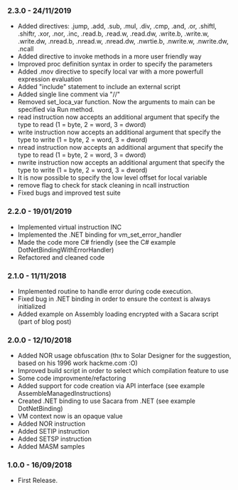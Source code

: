 ### 2.3.0 - 24/11/2019
* Added directives: .jump, .add, .sub, .mul, .div, .cmp, .and, .or, .shiftl, .shiftr, .xor, .nor, .inc, .read.b, .read.w, .read.dw, .write.b, .write.w, .write.dw, .nread.b, .nread.w, .nread.dw, .nwrtie.b, .nwrite.w, .nwrite.dw, .ncall
* Added directive to invoke methods in a more user friendly way
* Improved proc definition syntax in order to specify the parameters
* Added .mov directive to specify local var with a more powerfull expression evaluation
* Added "include" statement to include an external script
* Added single line comment via "//"
* Removed set_loca_var function. Now the arguments to main can be specified via Run method.
* read instruction now accepts an additional argument that specify the type to read (1 = byte, 2 = word, 3 = dword)
* write instruction now accepts an additional argument that specify the type to write (1 = byte, 2 = word, 3 = dword)
* nread instruction now accepts an additional argument that specify the type to read (1 = byte, 2 = word, 3 = dword)
* nwrite instruction now accepts an additional argument that specify the type to write (1 = byte, 2 = word, 3 = dword)
* It is now possible to specify the low level offset for local variable
* remove flag to check for stack cleaning in ncall instruction
* Fixed bugs and improved test suite

### 2.2.0 - 19/01/2019
* Implemented virtual instruction INC
* Implemented the .NET binding for vm_set_error_handler
* Made the code more C# friendly (see the C# example DotNetBindingWithErrorHandler)
* Refactored and cleaned code

### 2.1.0 - 11/11/2018
* Implemented routine to handle error during code execution.
* Fixed bug in .NET binding in order to ensure the context is always initialized
* Added example on Assembly loading encrypted with a Sacara script (part of blog post)

### 2.0.0 - 12/10/2018
* Added NOR usage obfuscation (thx to Solar Designer for the suggestion, based on his 1996 work hackme.com :O)
* Improved build script in order to select which compilation feature to use
* Some code improvmente/refactoring
* Added support for code creation via API interface (see example AssembleManagedInstructions)
* Created .NET binding to use Sacara from .NET (see example DotNetBinding)
* VM context now is an opaque value
* Added NOR instruction
* Added SETIP instruction
* Added SETSP instruction
* Added MASM samples

### 1.0.0 - 16/09/2018
* First Release.

